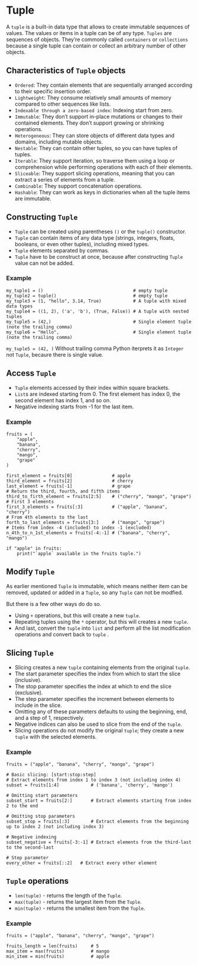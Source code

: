 # Tuple
<!-- https://realpython.com/python-tuple/ -->
A `tuple` is a built-in data type that allows to create immutable sequences of values. The values or items in a tuple can be of any type. `Tuples` are sequences of objects. They’re commonly called `containers` or `collections` because a single tuple can contain or collect an arbitrary number of other objects.

## Characteristics of `Tuple` objects
- `Ordered`: They contain elements that are sequentially arranged according to their specific insertion order.
- `Lightweight`: They consume relatively small amounts of memory compared to other sequences like lists.
- `Indexable through a zero-based index`: Indexing start from zero.
- `Immutable`: They don’t support in-place mutations or changes to their contained elements. They don’t support growing or shrinking operations.
- `Heterogeneous`: They can store objects of different data types and domains, including mutable objects.
- `Nestable`: They can contain other tuples, so you can have tuples of tuples.
- `Iterable`: They support iteration, so traverse them using a loop or comprehension while performing operations with each of their elements.
- `Sliceable`: They support slicing operations, meaning that you can extract a series of elements from a tuple.
- `Combinable`: They support concatenation operations.
- `Hashable`: They can work as keys in dictionaries when all the tuple items are immutable.

## Constructing `Tuple`
- `Tuple` can be created using parentheses `()` or the `tuple()` constructor.
- `Tuple` can contain items of any data type (strings, integers, floats, booleans, or even other tuples), including mixed types.
- `Tuple` elements separated by commas.
- `Tuple` have to be construct at once, because after constructing `Tuple` value can not be added.

### Example
```
my_tuple1 = ()                                  # empty tuple
my_tuple2 = tuple()                             # empty tuple
my_tuple3 = (1, "hello", 3.14, True)            # A tuple with mixed data types
my_tuple4 = ((1, 2), ('a', 'b'), (True, False)) # A tuple with nested tuples
my_tuple5 = (42,)                               # Single element tuple (note the trailing comma)
my_tuple6 = "Hello",                            # Single element tuple (note the trailing comma)

```
`my_tuple5 = (42, )`
Without trailing comma Python iterprets it as `Integer` not `Tuple`, becaure there is single value.

## Access `Tuple`
- `Tuple` elements accessed by their index within square brackets.
- `List`s are indexed starting from 0. The first element has index 0, the second element has index 1, and so on.
- Negative indexing starts from -1 for the last item.

### Example
```
fruits = (
    "apple", 
    "banana", 
    "cherry", 
    "mango", 
    "grape"
)

first_element = fruits[0]               # apple
third_element = fruits[2]               # cherry
last_element = fruits[-1]               # grape
# Return the third, fourth, and fifth items
third_to_firth_element = fruits[2:5]    # ("cherry", "mango", "grape")
# First 3 elements
first_3_elements = fruits[:3]           # ("apple", "banana", "cherry")
# From 4th elements to the last
forth_to_last_elements = fruits[3:]     # ("mango", "grape")
# Items from index -4 (included) to index -1 (excluded)
n_4th_to_n_1st_elements = fruits[-4:-1] # ("banana", "cherry", "mango")

if "apple" in fruits:
    print("`apple` available in the fruits tuple.")
```

## Modify `Tuple`
As earlier mentioned `Tuple` is immutable, which means neither item can be removed, updated or added in a `Tuple`, so any `Tuple` can not be modfied.

But there is a few other ways do do so.

- Using `+` operations, but this will create a new `tuple`.
- Repeating tuples using the `*` operator, but this will creates a new `tuple`.
- And last, convert the `tuple` into `list` and perform all the list modification operations and convert back to `tuple`
.


## Slicing `Tuple`
- Slicing creates a new `tuple` containing elements from the original `tuple`.
- The start parameter specifies the index from which to start the slice (inclusive).
- The stop parameter specifies the index at which to end the slice (exclusive).
- The step parameter specifies the increment between elements to include in the slice.
- Omitting any of these parameters defaults to using the beginning, end, and a step of 1, respectively.
- Negative indices can also be used to slice from the end of the `tuple`.
- Slicing operations do not modify the original `tuple`; they create a new `tuple` with the selected elements.

### Example
```
fruits = ("apple", "banana", "cherry", "mango", "grape")

# Basic slicing: [start:stop:step]
# Extract elements from index 1 to index 3 (not including index 4)
subset = fruits[1:4]            # ('banana', 'cherry', 'mango')

# Omitting start parameters
subset_start = fruits[2:]       # Extract elements starting from index 2 to the end

# Omitting stop parameters
subset_stop = fruits[:3]        # Extract elements from the beginning up to index 2 (not including index 3)

# Negative indexing
subset_negative = fruits[-3:-1] # Extract elements from the third-last to the second-last

# Step parameter
every_other = fruits[::2]   # Extract every other element
```

## `Tuple` operations
- `len(tuple)` - returns the length of the `Tuple`.
- `max(tuple)` - returns the largest item from the `Tuple`.
- `min(tuple)` - returns the smallest item from the `Tuple`.

### Example
```
fruits = ("apple", "banana", "cherry", "mango", "grape")

fruits_length = len(fruits)     # 5
max_item = max(fruits)          # mango
min_item = min(fruits)          # apple
```
